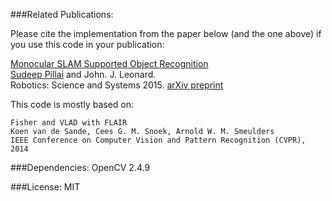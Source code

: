 ###Related Publications:

Please cite the implementation from the paper below (and the one above) if you use this code in your publication:

[Monocular SLAM Supported Object Recognition](http://people.csail.mit.edu/spillai/projects/vslam-object-recognition/)<br>
[Sudeep Pillai](http://people.csail.mit.edu/spillai/) and John. J. Leonard. <br>
Robotics: Science and Systems 2015. [arXiv preprint](http://arxiv.org/abs/1506.01732)

This code is mostly based on:

    Fisher and VLAD with FLAIR
    Koen van de Sande, Cees G. M. Snoek, Arnold W. M. Smeulders
    IEEE Conference on Computer Vision and Pattern Recognition (CVPR), 2014

###Dependencies:
OpenCV 2.4.9

###License:
MIT
